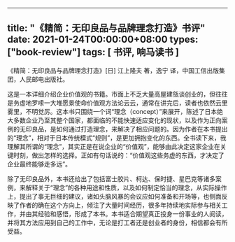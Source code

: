 
---
title: "《精简：无印良品与品牌理念打造》书评"
date: 2021-01-24T00:00:00+08:00
types: ["book-review"]
tags: [ 书评, 响马读书 ]
---

《精简：无印良品与品牌理念打造》[日] 江上隆夫 著，逸宁 译，中国工信出版集团，人民邮电出版社。

这是一本详细介绍企业价值观的书籍。市面上不乏大量高屋建瓴谈创业的，但往往是务虚地罗嗦一大堆愿景使命价值观方法论云云，通常在讲完后，读者也依然云里雾里，不明觉厉。这本书只围绕一个词“理念（concept）”来展开，陈述了日本绝大多数企业乃至其整个国家，都面临的不能快速适应变化的现状，以及作为正向案例的无印良品，是如何通过打造理念，来解决了相应问题的。因为作者在本书提出的“理念”，相对于日本传统模式“规则”，是更加拥抱变化的东西。全书读下来，我理解其所谓的“理念”，其实正是在说企业的“价值观”，能够由此决定这家企业在关键时刻，做出怎样的选择。正如有句话说的：“价值观这些务虚的东西，才决定了企业最终能够走多远”。

除了无印良品外，本书还给出了包括富士胶片、柯达、保时捷、星巴克等诸多案例，来解释关于“理念”的各种用途和性质，以及如何制定恰当的理念，从实际操作上，提出了事无巨细的建议，诸如头脑风暴的会议应如何准备和开场等，也侧面反映了作者的确在这个方向上，倾注了大量时间经历，很多年持续地实际参与相关工作，并由其经验和感悟，形成了本书。本书适合期望真正投身一份事业的人阅读，并将其方法应用到自己的工作中，无论是打工者还是创业者的身份，相信都会有所受益。
